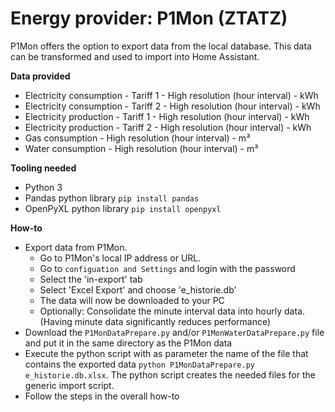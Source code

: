 # Energy provider: P1Mon (ZTATZ)

P1Mon offers the option to export data from the local database. This data can be transformed and used to import into Home Assistant.

**Data provided**
- Electricity consumption - Tariff 1 - High resolution (hour interval) - kWh
- Electricity consumption - Tariff 2 - High resolution (hour interval) - kWh
- Electricity production - Tariff 1 - High resolution (hour interval) - kWh
- Electricity production - Tariff 2 - High resolution (hour interval) - kWh
- Gas consumption - High resolution (hour interval) - m³
- Water consumption - High resolution (hour interval) - m³

**Tooling needed**
- Python 3
- Pandas python library ```pip install pandas```
- OpenPyXL python library ```pip install openpyxl```

**How-to**
- Export data from P1Mon.
    - Go to P1Mon's local IP address or URL. 
    - Go to ```configuation and Settings``` and login with the password
    - Select the 'in-export' tab
    - Select 'Excel Export' and choose 'e_historie.db'
    - The data will now be downloaded to your PC
    - Optionally: Consolidate the minute interval data into hourly data. (Having minute data significantly reduces performance)
- Download the ```P1MonDataPrepare.py``` and/or ```P1MonWaterDataPrepare.py``` file and put it in the same directory as the P1Mon data
- Execute the python script with as parameter the name of the file that contains the exported data ```python P1MonDataPrepare.py e_historie.db.xlsx```. The python script creates the needed files for the generic import script.
- Follow the steps in the overall how-to
